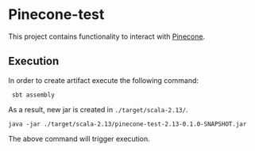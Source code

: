 # Pinecone-test

This project contains functionality to interact with [Pinecone](https://www.pinecone.io/).

## Execution

In order to create artifact execute the following command:
```
 sbt assembly
```
As a result, new jar is created in `./target/scala-2.13/`.
```
java -jar ./target/scala-2.13/pinecone-test-2.13-0.1.0-SNAPSHOT.jar
```
The above command will trigger execution.

